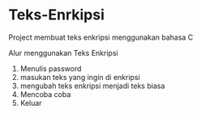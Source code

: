 # Teks-Enrkipsi
Project membuat teks enkripsi menggunakan bahasa C

Alur menggunakan Teks Enkripsi
1. Menulis password
2. masukan teks yang ingin di enkripsi
3. mengubah teks enkripsi menjadi teks biasa
4. Mencoba coba
5. Keluar
